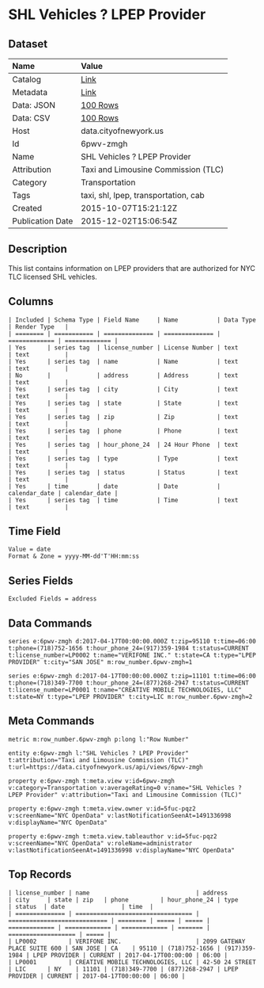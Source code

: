 # SHL Vehicles ? LPEP Provider

## Dataset

| Name | Value |
| :--- | :---- |
| Catalog | [Link](https://catalog.data.gov/dataset/shl-vehicles-lpep-provider) |
| Metadata | [Link](https://data.cityofnewyork.us/api/views/6pwv-zmgh) |
| Data: JSON | [100 Rows](https://data.cityofnewyork.us/api/views/6pwv-zmgh/rows.json?max_rows=100) |
| Data: CSV | [100 Rows](https://data.cityofnewyork.us/api/views/6pwv-zmgh/rows.csv?max_rows=100) |
| Host | data.cityofnewyork.us |
| Id | 6pwv-zmgh |
| Name | SHL Vehicles ? LPEP Provider |
| Attribution | Taxi and Limousine Commission (TLC) |
| Category | Transportation |
| Tags | taxi, shl, lpep, transportation, cab |
| Created | 2015-10-07T15:21:12Z |
| Publication Date | 2015-12-02T15:06:54Z |

## Description

This list contains information on LPEP providers that are authorized for NYC TLC licensed SHL vehicles.

## Columns

```ls
| Included | Schema Type | Field Name     | Name           | Data Type     | Render Type   |
| ======== | =========== | ============== | ============== | ============= | ============= |
| Yes      | series tag  | license_number | License Number | text          | text          |
| Yes      | series tag  | name           | Name           | text          | text          |
| No       |             | address        | Address        | text          | text          |
| Yes      | series tag  | city           | City           | text          | text          |
| Yes      | series tag  | state          | State          | text          | text          |
| Yes      | series tag  | zip            | Zip            | text          | text          |
| Yes      | series tag  | phone          | Phone          | text          | text          |
| Yes      | series tag  | hour_phone_24  | 24 Hour Phone  | text          | text          |
| Yes      | series tag  | type           | Type           | text          | text          |
| Yes      | series tag  | status         | Status         | text          | text          |
| Yes      | time        | date           | Date           | calendar_date | calendar_date |
| Yes      | series tag  | time           | Time           | text          | text          |
```

## Time Field

```ls
Value = date
Format & Zone = yyyy-MM-dd'T'HH:mm:ss
```

## Series Fields

```ls
Excluded Fields = address
```

## Data Commands

```ls
series e:6pwv-zmgh d:2017-04-17T00:00:00.000Z t:zip=95110 t:time=06:00 t:phone=(718)752-1656 t:hour_phone_24=(917)359-1984 t:status=CURRENT t:license_number=LP0002 t:name="VERIFONE INC." t:state=CA t:type="LPEP PROVIDER" t:city="SAN JOSE" m:row_number.6pwv-zmgh=1

series e:6pwv-zmgh d:2017-04-17T00:00:00.000Z t:zip=11101 t:time=06:00 t:phone=(718)349-7700 t:hour_phone_24=(877)268-2947 t:status=CURRENT t:license_number=LP0001 t:name="CREATIVE MOBILE TECHNOLOGIES, LLC" t:state=NY t:type="LPEP PROVIDER" t:city=LIC m:row_number.6pwv-zmgh=2
```

## Meta Commands

```ls
metric m:row_number.6pwv-zmgh p:long l:"Row Number"

entity e:6pwv-zmgh l:"SHL Vehicles ? LPEP Provider" t:attribution="Taxi and Limousine Commission (TLC)" t:url=https://data.cityofnewyork.us/api/views/6pwv-zmgh

property e:6pwv-zmgh t:meta.view v:id=6pwv-zmgh v:category=Transportation v:averageRating=0 v:name="SHL Vehicles ? LPEP Provider" v:attribution="Taxi and Limousine Commission (TLC)"

property e:6pwv-zmgh t:meta.view.owner v:id=5fuc-pqz2 v:screenName="NYC OpenData" v:lastNotificationSeenAt=1491336998 v:displayName="NYC OpenData"

property e:6pwv-zmgh t:meta.view.tableauthor v:id=5fuc-pqz2 v:screenName="NYC OpenData" v:roleName=administrator v:lastNotificationSeenAt=1491336998 v:displayName="NYC OpenData"
```

## Top Records

```ls
| license_number | name                              | address                      | city     | state | zip   | phone         | hour_phone_24 | type          | status  | date                | time  | 
| ============== | ================================= | ============================ | ======== | ===== | ===== | ============= | ============= | ============= | ======= | =================== | ===== | 
| LP0002         | VERIFONE INC.                     | 2099 GATEWAY PLACE SUITE 600 | SAN JOSE | CA    | 95110 | (718)752-1656 | (917)359-1984 | LPEP PROVIDER | CURRENT | 2017-04-17T00:00:00 | 06:00 | 
| LP0001         | CREATIVE MOBILE TECHNOLOGIES, LLC | 42-50 24 STREET              | LIC      | NY    | 11101 | (718)349-7700 | (877)268-2947 | LPEP PROVIDER | CURRENT | 2017-04-17T00:00:00 | 06:00 | 
```